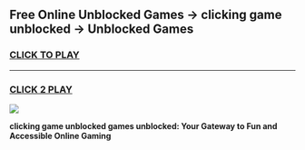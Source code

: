 
## Free Online Unblocked Games → clicking game unblocked → Unblocked Games
<h3>
<a href="https://premium.freeplayer.one?title=clicking_game_unblocked&ref=21F">CLICK TO PLAY</a></h3>
<hr>

<h3>
<a href="https://premium.freeplayer.one?title=clicking_game_unblocked&ref=21F">CLICK 2 PLAY</a>
  
</h3>

<a href="https://premium.freeplayer.one?title=clicking_game_unblocked&ref=21F/"><img src="https://clearcache.store/games.png"></a>


**clicking game unblocked games unblocked: Your Gateway to Fun and Accessible Online Gaming**
